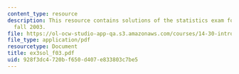 ```yaml
---
content_type: resource
description: This resource contains solutions of the statistics exam for the semester,
  fall 2003.
file: https://ol-ocw-studio-app-qa.s3.amazonaws.com/courses/14-30-introduction-to-statistical-method-in-economics-spring-2006/928f3dc4720bf650d407e833803c7be5_ex3sol_f03.pdf
file_type: application/pdf
resourcetype: Document
title: ex3sol_f03.pdf
uid: 928f3dc4-720b-f650-d407-e833803c7be5
---
```

